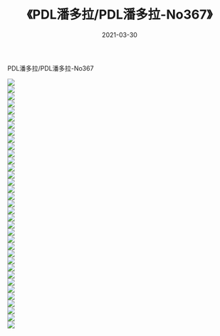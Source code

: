 ﻿---
layout: post
title:  《PDL潘多拉/PDL潘多拉-No367》
date:   2021-03-30
img: http://img.660000.xyz/Sharelink/网络美图/2021/PDL潘多拉/PDL潘多拉-No367/000.jpg
categories: [美女, 清纯, 唯美]
---

PDL潘多拉/PDL潘多拉-No367

 ![](http://img.660000.xyz/Sharelink/网络美图/2021/PDL潘多拉/PDL潘多拉-No367/001.jpg) <br>![](http://img.660000.xyz/Sharelink/网络美图/2021/PDL潘多拉/PDL潘多拉-No367/002.jpg) <br>![](http://img.660000.xyz/Sharelink/网络美图/2021/PDL潘多拉/PDL潘多拉-No367/003.jpg) <br>![](http://img.660000.xyz/Sharelink/网络美图/2021/PDL潘多拉/PDL潘多拉-No367/004.jpg) <br>![](http://img.660000.xyz/Sharelink/网络美图/2021/PDL潘多拉/PDL潘多拉-No367/005.jpg) <br>![](http://img.660000.xyz/Sharelink/网络美图/2021/PDL潘多拉/PDL潘多拉-No367/006.jpg) <br>![](http://img.660000.xyz/Sharelink/网络美图/2021/PDL潘多拉/PDL潘多拉-No367/007.jpg) <br>![](http://img.660000.xyz/Sharelink/网络美图/2021/PDL潘多拉/PDL潘多拉-No367/008.jpg) <br>![](http://img.660000.xyz/Sharelink/网络美图/2021/PDL潘多拉/PDL潘多拉-No367/009.jpg) <br>![](http://img.660000.xyz/Sharelink/网络美图/2021/PDL潘多拉/PDL潘多拉-No367/010.jpg) <br>![](http://img.660000.xyz/Sharelink/网络美图/2021/PDL潘多拉/PDL潘多拉-No367/011.jpg) <br>![](http://img.660000.xyz/Sharelink/网络美图/2021/PDL潘多拉/PDL潘多拉-No367/012.jpg) <br>![](http://img.660000.xyz/Sharelink/网络美图/2021/PDL潘多拉/PDL潘多拉-No367/013.jpg) <br>![](http://img.660000.xyz/Sharelink/网络美图/2021/PDL潘多拉/PDL潘多拉-No367/014.jpg) <br>![](http://img.660000.xyz/Sharelink/网络美图/2021/PDL潘多拉/PDL潘多拉-No367/015.jpg) <br>![](http://img.660000.xyz/Sharelink/网络美图/2021/PDL潘多拉/PDL潘多拉-No367/016.jpg) <br>![](http://img.660000.xyz/Sharelink/网络美图/2021/PDL潘多拉/PDL潘多拉-No367/017.jpg) <br>![](http://img.660000.xyz/Sharelink/网络美图/2021/PDL潘多拉/PDL潘多拉-No367/018.jpg) <br>![](http://img.660000.xyz/Sharelink/网络美图/2021/PDL潘多拉/PDL潘多拉-No367/019.jpg) <br>![](http://img.660000.xyz/Sharelink/网络美图/2021/PDL潘多拉/PDL潘多拉-No367/020.jpg) <br>![](http://img.660000.xyz/Sharelink/网络美图/2021/PDL潘多拉/PDL潘多拉-No367/021.jpg) <br>![](http://img.660000.xyz/Sharelink/网络美图/2021/PDL潘多拉/PDL潘多拉-No367/022.jpg) <br>![](http://img.660000.xyz/Sharelink/网络美图/2021/PDL潘多拉/PDL潘多拉-No367/023.jpg) <br>![](http://img.660000.xyz/Sharelink/网络美图/2021/PDL潘多拉/PDL潘多拉-No367/024.jpg) <br>![](http://img.660000.xyz/Sharelink/网络美图/2021/PDL潘多拉/PDL潘多拉-No367/025.jpg) <br>![](http://img.660000.xyz/Sharelink/网络美图/2021/PDL潘多拉/PDL潘多拉-No367/026.jpg) <br>![](http://img.660000.xyz/Sharelink/网络美图/2021/PDL潘多拉/PDL潘多拉-No367/027.jpg) <br>![](http://img.660000.xyz/Sharelink/网络美图/2021/PDL潘多拉/PDL潘多拉-No367/028.jpg) <br>![](http://img.660000.xyz/Sharelink/网络美图/2021/PDL潘多拉/PDL潘多拉-No367/029.jpg) <br>![](http://img.660000.xyz/Sharelink/网络美图/2021/PDL潘多拉/PDL潘多拉-No367/030.jpg) <br>![](http://img.660000.xyz/Sharelink/网络美图/2021/PDL潘多拉/PDL潘多拉-No367/031.jpg) <br>![](http://img.660000.xyz/Sharelink/网络美图/2021/PDL潘多拉/PDL潘多拉-No367/032.jpg) <br>![](http://img.660000.xyz/Sharelink/网络美图/2021/PDL潘多拉/PDL潘多拉-No367/033.jpg) <br>![](http://img.660000.xyz/Sharelink/网络美图/2021/PDL潘多拉/PDL潘多拉-No367/034.jpg) <br>![](http://img.660000.xyz/Sharelink/网络美图/2021/PDL潘多拉/PDL潘多拉-No367/035.jpg) <br>